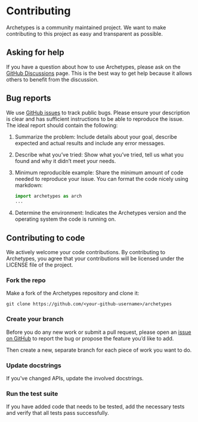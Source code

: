 # Contributing

Archetypes is a community maintained project. We want to make contributing to
this project as easy and transparent as possible.


## Asking for help

If you have a question about how to use Archetypes, please ask on the
[GitHub Discussions](https://github.com/aleixalcacer/archetypes/discussions)
page. This is the best way to get help because it allows others to benefit from
the discussion.


## Bug reports

We use [GitHub issues](https://github.com/aleixalcacer/archetypes/issues) to track
public bugs. Please ensure your description is clear and has sufficient
instructions to be able to reproduce the issue. The ideal report should
contain the following:

1. Summarize the problem: Include details about your goal, describe expected
and actual results and include any error messages.

2. Describe what you’ve tried: Show what you’ve tried, tell us what you
found and why it didn’t meet your needs.

3. Minimum reproducible example: Share the minimum amount of code needed to
reproduce your issue. You can format the code nicely using markdown:
   ```python
   import archetypes as arch
   ...
   ```

4. Determine the environment: Indicates the Archetypes version and the operating
system the code is running on.

## Contributing to code

We actively welcome your code contributions. By contributing to Archetypes, you
agree that your contributions will be licensed under the LICENSE file of
the project.

### Fork the repo

Make a fork of the Archetypes repository and clone it:
```
git clone https://github.com/<your-github-username>/archetypes
```

### Create your branch

Before you do any new work or submit a pull request, please open an [issue on
GitHub](https://github.com/aleixalcacer/archetypes/issues) to report the bug or
propose the feature you’d like to add.

Then create a new, separate branch for each piece of work you want to do.


### Update docstrings

If you've changed APIs, update the involved docstrings.


### Run the test suite

If you have added code that needs to be tested, add the necessary tests and
verify that all tests pass successfully.
